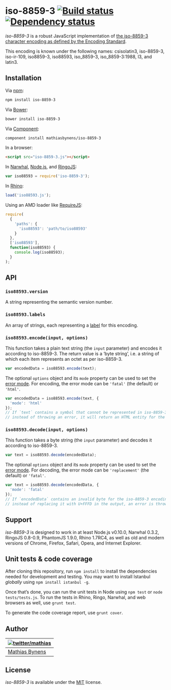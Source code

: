 # iso-8859-3 [![Build status](https://travis-ci.org/mathiasbynens/iso-8859-3.svg?branch=master)](https://travis-ci.org/mathiasbynens/iso-8859-3) [![Dependency status](https://gemnasium.com/mathiasbynens/iso-8859-3.svg)](https://gemnasium.com/mathiasbynens/iso-8859-3)

_iso-8859-3_ is a robust JavaScript implementation of [the iso-8859-3 character encoding as defined by the Encoding Standard](http://encoding.spec.whatwg.org/#iso-8859-3).

This encoding is known under the following names: csisolatin3, iso-8859-3, iso-ir-109, iso8859-3, iso88593, iso_8859-3, iso_8859-3:1988, l3, and latin3.

## Installation

Via [npm](http://npmjs.org/):

```bash
npm install iso-8859-3
```

Via [Bower](http://bower.io/):

```bash
bower install iso-8859-3
```

Via [Component](https://github.com/component/component):

```bash
component install mathiasbynens/iso-8859-3
```

In a browser:

```html
<script src="iso-8859-3.js"></script>
```

In [Narwhal](http://narwhaljs.org/), [Node.js](http://nodejs.org/), and [RingoJS](http://ringojs.org/):

```js
var iso88593 = require('iso-8859-3');
```

In [Rhino](http://www.mozilla.org/rhino/):

```js
load('iso88593.js');
```

Using an AMD loader like [RequireJS](http://requirejs.org/):

```js
require(
  {
    'paths': {
      'iso88593': 'path/to/iso88593'
    }
  },
  ['iso88593'],
  function(iso88593) {
    console.log(iso88593);
  }
);
```

## API

### `iso88593.version`

A string representing the semantic version number.

### `iso88593.labels`

An array of strings, each representing a [label](http://encoding.spec.whatwg.org/#label) for this encoding.

### `iso88593.encode(input, options)`

This function takes a plain text string (the `input` parameter) and encodes it according to iso-8859-3. The return value is a ‘byte string’, i.e. a string of which each item represents an octet as per iso-8859-3.

```js
var encodedData = iso88593.encode(text);
```

The optional `options` object and its `mode` property can be used to set the [error mode](http://encoding.spec.whatwg.org/#error-mode). For encoding, the error mode can be `'fatal'` (the default) or `'html'`.

```js
var encodedData = iso88593.encode(text, {
  'mode': 'html'
});
// If `text` contains a symbol that cannot be represented in iso-8859-3,
// instead of throwing an error, it will return an HTML entity for the symbol.
```

### `iso88593.decode(input, options)`

This function takes a byte string (the `input` parameter) and decodes it according to iso-8859-3.

```js
var text = iso88593.decode(encodedData);
```

The optional `options` object and its `mode` property can be used to set the [error mode](http://encoding.spec.whatwg.org/#error-mode). For decoding, the error mode can be `'replacement'` (the default) or `'fatal'`.

```js
var text = iso88593.decode(encodedData, {
  'mode': 'fatal'
});
// If `encodedData` contains an invalid byte for the iso-8859-3 encoding,
// instead of replacing it with U+FFFD in the output, an error is thrown.
```

## Support

_iso-8859-3_ is designed to work in at least Node.js v0.10.0, Narwhal 0.3.2, RingoJS 0.8-0.9, PhantomJS 1.9.0, Rhino 1.7RC4, as well as old and modern versions of Chrome, Firefox, Safari, Opera, and Internet Explorer.

## Unit tests & code coverage

After cloning this repository, run `npm install` to install the dependencies needed for development and testing. You may want to install Istanbul _globally_ using `npm install istanbul -g`.

Once that’s done, you can run the unit tests in Node using `npm test` or `node tests/tests.js`. To run the tests in Rhino, Ringo, Narwhal, and web browsers as well, use `grunt test`.

To generate the code coverage report, use `grunt cover`.

## Author

| [![twitter/mathias](https://gravatar.com/avatar/24e08a9ea84deb17ae121074d0f17125?s=70)](https://twitter.com/mathias "Follow @mathias on Twitter") |
|---|
| [Mathias Bynens](http://mathiasbynens.be/) |

## License

_iso-8859-3_ is available under the [MIT](http://mths.be/mit) license.
